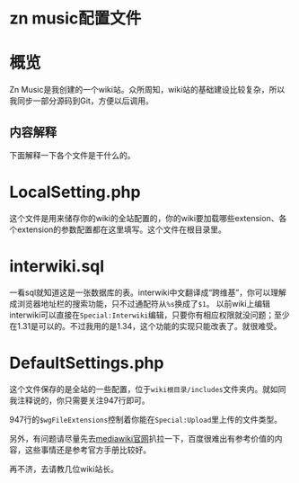 zn music配置文件
====
# 概览
Zn Music是我创建的一个wiki站。众所周知，wiki站的基础建设比较复杂，所以我同步一部分源码到Git，方便以后调用。

内容解释
----
下面解释一下各个文件是干什么的。


# LocalSetting.php

这个文件是用来储存你的wiki的全站配置的，你的wiki要加载哪些extension、各个extension的参数配置都在这里填写。这个文件在根目录里。

# interwiki.sql

一看sql就知道这是一张数据库的表。interwiki中文翻译成“跨维基”，你可以理解成浏览器地址栏的搜索功能，只不过通配符从`%s`换成了`$1`。
以前wiki上编辑interwiki可以直接在`Special:Interwiki`编辑，只要你有相应权限就没问题；至少在1.31是可以的。不过我用的是1.34，这个功能的实现只能改表了。就很难受。

# DefaultSettings.php

这个文件保存的是全站的一些配置，位于`wiki根目录/includes`文件夹内。就如同我注释说的，你只需要关注947行即可。

947行的`$wgFileExtensions`控制着你能在`Special:Upload`里上传的文件类型。

另外，有问题请尽量先去[mediawiki官网](https://www.mediawiki.org/)扒拉一下，百度很难出有参考价值的内容，这些事情还是参考官方手册比较好。

再不济，去请教几位wiki站长。
